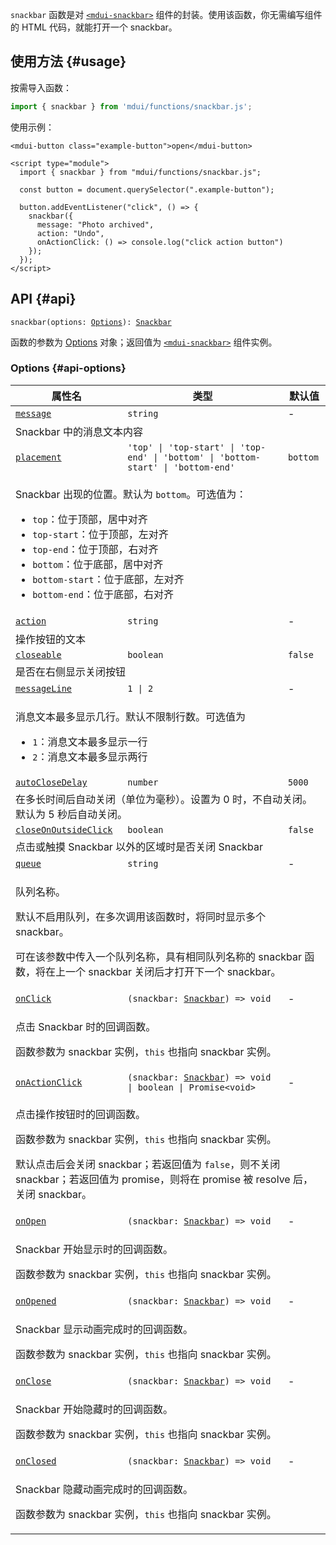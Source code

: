 `snackbar` 函数是对 [`<mdui-snackbar>`](/docs/2/components/snackbar) 组件的封装。使用该函数，你无需编写组件的 HTML 代码，就能打开一个 snackbar。

## 使用方法 {#usage}

按需导入函数：

```js
import { snackbar } from 'mdui/functions/snackbar.js';
```

使用示例：

```html,example
<mdui-button class="example-button">open</mdui-button>

<script type="module">
  import { snackbar } from "mdui/functions/snackbar.js";

  const button = document.querySelector(".example-button");

  button.addEventListener("click", () => {
    snackbar({
      message: "Photo archived",
      action: "Undo",
      onActionClick: () => console.log("click action button")
    });
  });
</script>
```

## API {#api}

<pre><code class="nohighlight">snackbar(options: <a href="#api-options">Options</a>): <a href="/docs/2/components/snackbar">Snackbar</a></code></pre>

函数的参数为 [Options](#api-options) 对象；返回值为 [`<mdui-snackbar>`](/docs/2/components/snackbar) 组件实例。

### Options {#api-options}

<table>
  <thead>
    <tr>
      <th>属性名</th>
      <th>类型</th>
      <th>默认值</th>
    </tr>
  </thead>
  <tbody>
    <tr id="options-message">
      <td><a href="#options-message"><code>message</code></a></td>
      <td><code>string</code></td>
      <td>-</td>
    </tr>
    <tr>
      <td colspan="3">Snackbar 中的消息文本内容</td>
    </tr>
    <tr id="options-placement">
      <td><a href="#options-placement"><code>placement</code></a></td>
      <td><code>'top' | 'top-start' | 'top-end' | 'bottom' | 'bottom-start' | 'bottom-end'</code></td>
      <td><code>bottom</code></td>
    </tr>
    <tr>
      <td colspan="3">
        <p>Snackbar 出现的位置。默认为 <code>bottom</code>。可选值为：</p>
        <ul>
          <li><code>top</code>：位于顶部，居中对齐</li>
          <li><code>top-start</code>：位于顶部，左对齐</li>
          <li><code>top-end</code>：位于顶部，右对齐</li>
          <li><code>bottom</code>：位于底部，居中对齐</li>
          <li><code>bottom-start</code>：位于底部，左对齐</li>
          <li><code>bottom-end</code>：位于底部，右对齐</li>
        </ul>
      </td>
    </tr>
    <tr id="options-action">
      <td><a href="#options-action"><code>action</code></a></td>
      <td><code>string</code></td>
      <td>-</td>
    </tr>
    <tr>
      <td colspan="3">操作按钮的文本</td>
    </tr>
    <tr id="options-closeable">
      <td><a href="#options-closeable"><code>closeable</code></a></td>
      <td><code>boolean</code></td>
      <td><code>false</code></td>
    </tr>
    <tr>
      <td colspan="3">是否在右侧显示关闭按钮</td>
    </tr>
    <tr id="options-messageLine">
      <td><a href="#options-messageLine"><code>messageLine</code></a></td>
      <td><code>1 | 2</code></td>
      <td>-</td>
    </tr>
    <tr>
      <td colspan="3">
        <p>消息文本最多显示几行。默认不限制行数。可选值为</p>
        <ul>
          <li><code>1</code>：消息文本最多显示一行</li>
          <li><code>2</code>：消息文本最多显示两行</li>
        </ul>
      </td>
    </tr>
    <tr id="options-autoCloseDelay">
      <td><a href="#options-autoCloseDelay"><code>autoCloseDelay</code></a></td>
      <td><code>number</code></td>
      <td><code>5000</code></td>
    </tr>
    <tr>
      <td colspan="3">在多长时间后自动关闭（单位为毫秒）。设置为 0 时，不自动关闭。默认为 5 秒后自动关闭。</td>
    </tr>
    <tr id="options-closeOnOutsideClick">
      <td><a href="#options-closeOnOutsideClick"><code>closeOnOutsideClick</code></a></td>
      <td><code>boolean</code></td>
      <td><code>false</code></td>
    </tr>
    <tr>
      <td colspan="3">点击或触摸 Snackbar 以外的区域时是否关闭 Snackbar</td>
    </tr>
    <tr id="options-queue">
      <td><a href="#options-queue"><code>queue</code></a></td>
      <td><code>string</code></td>
      <td>-</td>
    </tr>
    <tr>
      <td colspan="3">
        <p>队列名称。</p>
        <p>默认不启用队列，在多次调用该函数时，将同时显示多个 snackbar。</p>
        <p>可在该参数中传入一个队列名称，具有相同队列名称的 snackbar 函数，将在上一个 snackbar 关闭后才打开下一个 snackbar。</p>
      </td>
    </tr>
    <tr id="options-onClick">
      <td><a href="#options-onClick"><code>onClick</code></a></td>
      <td><code>(snackbar: <a href="/docs/2/components/snackbar">Snackbar</a>) => void</code></td>
      <td>-</td>
    </tr>
    <tr>
      <td colspan="3">
        <p>点击 Snackbar 时的回调函数。</p>
        <p>函数参数为 snackbar 实例，<code>this</code> 也指向 snackbar 实例。</p>
      </td>
    </tr>
    <tr id="options-onActionClick">
      <td><a href="#options-onActionClick"><code>onActionClick</code></a></td>
      <td><code>(snackbar: <a href="/docs/2/components/snackbar">Snackbar</a>) => void | boolean | Promise&lt;void&gt;</code></td>
      <td>-</td>
    </tr>
    <tr>
      <td colspan="3">
        <p>点击操作按钮时的回调函数。</p>
        <p>函数参数为 snackbar 实例，<code>this</code> 也指向 snackbar 实例。</p>
        <p>默认点击后会关闭 snackbar；若返回值为 <code>false</code>，则不关闭 snackbar；若返回值为 promise，则将在 promise 被 resolve 后，关闭 snackbar。</p>
      </td>
    </tr>
    <tr id="options-onOpen">
      <td><a href="#options-onOpen"><code>onOpen</code></a></td>
      <td><code>(snackbar: <a href="/docs/2/components/snackbar">Snackbar</a>) => void</code></td>
      <td>-</td>
    </tr>
    <tr>
      <td colspan="3">
        <p>Snackbar 开始显示时的回调函数。</p>
        <p>函数参数为 snackbar 实例，<code>this</code> 也指向 snackbar 实例。</p>
      </td>
    </tr>
    <tr id="options-onOpened">
      <td><a href="#options-onOpened"><code>onOpened</code></a></td>
      <td><code>(snackbar: <a href="/docs/2/components/snackbar">Snackbar</a>) => void</code></td>
      <td>-</td>
    </tr>
    <tr>
      <td colspan="3">
        <p>Snackbar 显示动画完成时的回调函数。</p>
        <p>函数参数为 snackbar 实例，<code>this</code> 也指向 snackbar 实例。</p>
      </td>
    </tr>
    <tr id="options-onClose">
      <td><a href="options-onClose"><code>onClose</code></a></td>
      <td><code>(snackbar: <a href="/docs/2/components/snackbar">Snackbar</a>) => void</code></td>
      <td>-</td>
    </tr>
    <tr>
      <td colspan="3">
        <p>Snackbar 开始隐藏时的回调函数。</p>
        <p>函数参数为 snackbar 实例，<code>this</code> 也指向 snackbar 实例。</p>
      </td>
    </tr>
    <tr id="options-onClosed">
      <td><a href="#options-onClosed"><code>onClosed</code></a></td>
      <td><code>(snackbar: <a href="/docs/2/components/snackbar">Snackbar</a>) => void</code></td>
      <td>-</td>
    </tr>
    <tr>
      <td colspan="3">
        <p>Snackbar 隐藏动画完成时的回调函数。</p>
        <p>函数参数为 snackbar 实例，<code>this</code> 也指向 snackbar 实例。</p>
      </td>
    </tr>
  </tbody>
</table>
